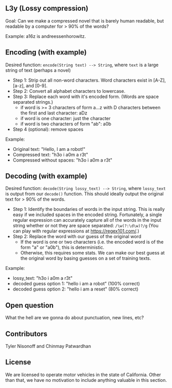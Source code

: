 ## L3y (Lossy compression)

Goal: Can we make a compressed novel that is barely human readable, but readable by a computer for > 90% of the words?

Example: a16z is andreessenhorowitz.

## Encoding (with example)

Desired function: `encode(String text) --> String`, where `text` is a large string of text (perhaps a novel)
- Step 1: Strip out all non-word characters. Word characters exist in [A-Z], [a-z], and [0-9].
- Step 2: Convert all alphabet characters to lowercase.
- Step 3: Replace each word with it's encoded form. (Words are space separated strings.)
    - if word is >= 3 characters of form a...z with D characters between the first and last character: aDz
    - if word is one character: just the character
    - if word is two characters of form "ab": a0b
- Step 4 (optional): remove spaces

Example:
- Original text: "Hello, I am a robot!"
- Compressed text: "h3o i a0m a r3t"
- Compressed without spaces: "h3o i a0m a r3t"

## Decoding (with example)

Desired function: `decode(String lossy_text) --> String`, where `lossy_text` is output from our `decode()` function. This should ideally output the original text for > 90% of the words.
- Step 1: Identify the boundaries of words in the input string. This is really easy if we included spaces in the encoded string. Fortunately, a single regular expression can accurately capture all of the words in the input string whether or not they are space separated: `/\w(?:\d\w)?/g` (You can play with regular expressions at https://regex101.com/.)
- Step 2: Replace the word with our guess of the original word
    - If the word is one or two characters (i.e. the encoded word is of the form "a" or "a0b"), this is deterministic.
    - Otherwise, this requires some stats. We can make our best guess at the original word by basing guesses on a set of training texts.

Example:
- lossy_text: "h3o i a0m a r3t"
- decoded guess option 1: "hello i am a robot" (100% correct)
- decoded guess option 2: "hello i am a reset" (80% correct)

## Open question

What the hell are we gonna do about punctuation, new lines, etc?

## Contributors

Tyler Nisonoff and Chinmay Patwardhan

## License

We are licensed to operate motor vehicles in the state of California. Other than that, we have no motivation to include anything valuable in this section.